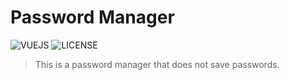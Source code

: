 # Password Manager

![VUEJS](https://img.shields.io/badge/vue-2.7.14-green)
![LICENSE](https://img.shields.io/badge/license-MIT-yellow)

> This is a password manager that does not save passwords.
